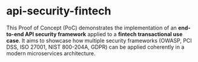 # api-security-fintech
This Proof of Concept (PoC) demonstrates the implementation of an **end-to-end API security framework** applied to a **fintech transactional use case**. It aims to showcase how multiple security frameworks (OWASP, PCI DSS, ISO 27001, NIST 800-204A, GDPR) can be applied coherently in a modern microservices architecture.
